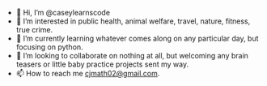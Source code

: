 - 👋 Hi, I’m @caseylearnscode
- 👀 I’m interested in public health, animal welfare, travel, nature, fitness, true crime.
- 🌱 I’m currently learning whatever comes along on any particular day, but focusing on python.
- 💞️ I’m looking to collaborate on nothing at all, but welcoming any brain teasers or little baby practice projects sent my way.
- 📫 How to reach me cjmath02@gmail.com.

<!---
caseylearnscode/caseylearnscode is a ✨ special ✨ repository because its `README.md` (this file) appears on your GitHub profile.
You can click the Preview link to take a look at your changes.
--->
